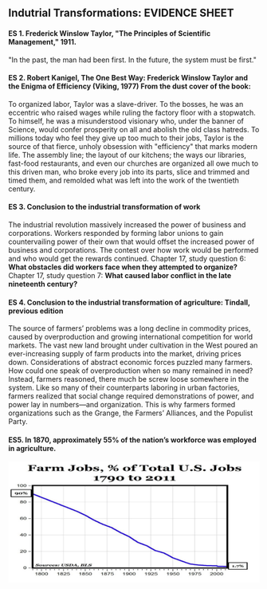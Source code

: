 ## Indutrial Transformations: EVIDENCE SHEET

#### ES 1. Frederick Winslow Taylor, "The Principles of Scientific Management," 1911.
"In the past, the man had been first. In the future, the system must be first."

#### ES 2. Robert Kanigel, The One Best Way: Frederick Winslow Taylor and the Enigma of Efficiency (Viking, 1977) From the dust cover of the book:
To organized labor, Taylor was a slave-driver. To the bosses, he was an eccentric who raised wages while ruling the factory floor with a stopwatch. To himself, he was a misunderstood visionary who, under the banner of Science, would confer prosperity on all and abolish the old class hatreds.
To millions today who feel they give up too much to their jobs, Taylor is the source of that fierce, unholy obsession with "efficiency" that marks modern life. The assembly line; the layout of our kitchens; the ways our libraries, fast-food restaurants, and even our churches are organized all owe much to this driven man, who broke every job into its parts, slice and trimmed and timed them, and remolded what was left into the work of the twentieth century.

#### ES 3. Conclusion to the industrial transformation of work
The industrial revolution massively increased the power of business and corporations.
Workers responded by forming labor unions to gain countervailing power of their own that would offset the increased power of business and corporations.
The contest over how work would be performed and who would get the rewards continued.
Chapter 17, study question 6:
**What obstacles did workers face when they attempted to organize?**
Chapter 17, study question 7:
**What caused labor conflict in the late nineteenth century?**

#### ES 4. Conclusion to the industrial transformation of agriculture: Tindall, previous edition
The source of farmers’ problems was a long decline in commodity prices, caused by overproduction and growing international competition for world markets. The vast new land brought under cultivation in the West poured an ever-increasing supply of farm products into the market, driving prices down. Considerations of abstract economic forces puzzled many farmers. How could one speak of overproduction when so many remained in need? Instead, farmers reasoned, there much be screw loose somewhere in the system.
Like so many of their counterparts laboring in urban factories, farmers realized that social change required demonstrations of power, and power lay in numbers—and organization. This is why farmers formed organizations such as the Grange, the Farmers’ Alliances, and the Populist Party.

#### ES5. In 1870, approximately 55% of the nation’s workforce was employed in agriculture.
![Graph](../assets/es5_5.png)

